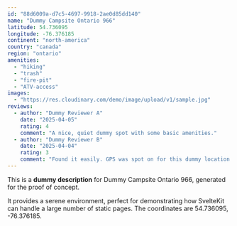 ```yaml
---
id: "88d6009a-d7c5-4697-9918-2ae0d85dd140"
name: "Dummy Campsite Ontario 966"
latitude: 54.736095
longitude: -76.376185
continent: "north-america"
country: "canada"
region: "ontario"
amenities:
  - "hiking"
  - "trash"
  - "fire-pit"
  - "ATV-access"
images:
  - "https://res.cloudinary.com/demo/image/upload/v1/sample.jpg"
reviews:
  - author: "Dummy Reviewer A"
    date: "2025-04-05"
    rating: 4
    comment: "A nice, quiet dummy spot with some basic amenities."
  - author: "Dummy Reviewer B"
    date: "2025-04-04"
    rating: 3
    comment: "Found it easily. GPS was spot on for this dummy location."
---
```


This is a **dummy description** for Dummy Campsite Ontario 966, generated for the proof of concept.

It provides a serene environment, perfect for demonstrating how SvelteKit can handle a large number of static pages. The coordinates are 54.736095, -76.376185.
